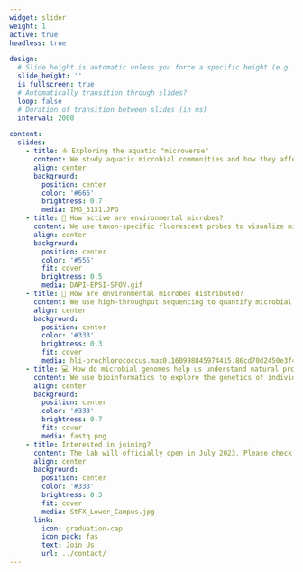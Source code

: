 ```yaml
---
widget: slider
weight: 1
active: true
headless: true

design:
  # Slide height is automatic unless you force a specific height (e.g. '400px')
  slide_height: ''
  is_fullscreen: true
  # Automatically transition through slides?
  loop: false
  # Duration of transition between slides (in ms)
  interval: 2000

content:
  slides:
    - title: ⛵️ Exploring the aquatic "microverse"
      content: We study aquatic microbial communities and how they affect the biosphere's function
      align: center
      background:
        position: center
        color: '#666'
        brightness: 0.7
        media: IMG_3131.JPG
    - title: 🔬 How active are environmental microbes?
      content: We use taxon-specific fluorescent probes to visualize microbes and quantify their activity (CARD/HCR-FISH)
      align: center
      background:
        position: center
        color: '#555'
        fit: cover
        brightness: 0.5
        media: DAPI-EPSI-SFOV.gif
    - title: 🧬 How are environmental microbes distributed?
      content: We use high-throughput sequencing to quantify microbial community structure and biogeography (SSU rRNA PCR amplicon sequencing)
      align: center
      background:
        position: center
        color: '#333'
        brightness: 0.3
        fit: cover
        media: hli-prochlorococcus.max0.160998845974415.86cd70d2450e3f44f4a7c543f53008ee-easv-plot-03_cropped.png 
    - title: 💻 How do microbial genomes help us understand natural processes?
      content: We use bioinformatics to explore the genetics of individual strains and how this potential is expressed in nature (genomics, meta'omics)
      align: center
      background:
        position: center
        color: '#333'
        brightness: 0.7
        fit: cover
        media: fastq.png 
    - title: Interested in joining?
      content: The lab will officially open in July 2023. Please check out the "contact" page if you're interested in joining!
      align: center
      background:
        position: center
        color: '#333'
        brightness: 0.3
        fit: cover
        media: StFX_Lower_Campus.jpg 
      link:
        icon: graduation-cap
        icon_pack: fas
        text: Join Us
        url: ../contact/
---
```

